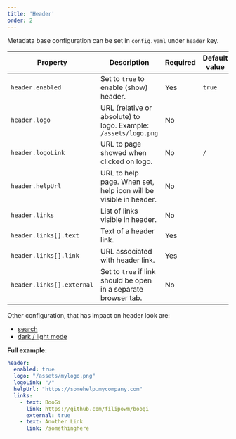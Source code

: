 ```yaml
---
title: 'Header'
order: 2
---
```


Metadata base configuration can be set in `config.yaml` under `header` key.

| Property                  | Description                                                      | Required | Default value |
|---------------------------|------------------------------------------------------------------|----------|---------------|
| `header.enabled`          | Set to `true` to enable (show) header.                           | Yes      | `true`        |
| `header.logo`             | URL (relative or absolute) to logo. Example: `/assets/logo.png`  | No       |               |
| `header.logoLink`         | URL to page showed when clicked on logo.                         | No       | `/`           |
| `header.helpUrl`          | URL to help page. When set, help icon will be visible in header. | No       |               |
| `header.links`            | List of links visible in header.                                 | No       |               |
| `header.links[].text`     | Text of a header link.                                           | Yes      |               |
| `header.links[].link`     | URL associated with header link.                                 | Yes      |               |
| `header.links[].external` | Set to `true` if link should be open in a separate browser tab.  | No       |               |

Other configuration, that has impact on header look are:
* [search](/configuration/settingup/search)
* [dark / light mode](/configuration/settingup/features#darkmode)

**Full example:**

```yaml
header:
  enabled: true
  logo: "/assets/mylogo.png"
  logoLink: "/"
  helpUrl: "https://somehelp.mycompany.com"
  links:
    - text: BooGi
      link: https://github.com/filipowm/boogi
      external: true
    - text: Another Link
      link: /somethinghere
```